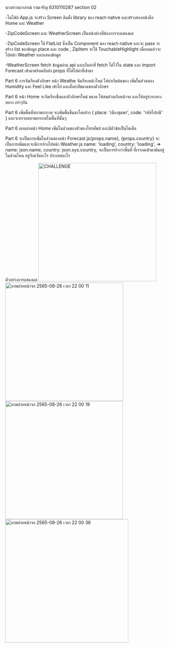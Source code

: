 นางสาวผกาภรณ์ รามเจริญ 6310110287 section 02

-ในไฟล์ App.js จะสร้าง Screen ติดตั้ง library ของ react-native  และสร้างสองหน้าคือ  Home และ Weather  


-ZipCodeScreen และ WeatherScreen เป็นหน้าต่างที่ต้องการจะแสดงผล 

-ZipCodeScreen ใช้ FlatList ซึ่งเป็น Component ของ react-native และจะ pass จะสร้าง list ของข้อมูล place และ code , ZipItem จะใช้ TouchableHighlight เมื่อกดแล้วจะ ไปหน้า Weather และแสดงข้อมูล


-WeatherScreen  fetch ข้อมูลผ่าน api และเก็บค่าที่ fetch ได้ไว้ใน state และ import Forecast เข้ามาพร้อมกับส่ง props ที่ได้ไปค่าที่เข้ามา


Part 6 การจัดเรียงตัวอักษร หน้า Weathe
จัดเรียงหน้าใหม่ ใส่ค่าเริ่มต้นของ เพิ่มในส่วนของ Humidity และ Feel Like เข้าไป และตั้งค่าสีขนาดของตัวอักษร

Part 6 หน้า Home จะจัดเรียงชื่อและตัวอักษรใหม่ ขนาด ให้สมส่วนกับหน้าจอ และให้อยู่ระยะตรงหลาง เท่าๆกัน

Part 6 เพิ่มพื้นที่สภาพอากาศ จะเพิ่มพื้นขึ้นมาโดยอ้าง { place: 'เมืองชุมพร', code: 'รหัสไปรณี' } และจะทราบสภาพอากาศในพื้นที่นั้นๆ 

Part 6 ตกแต่งหน้า Home เพิ่มในส่วนของหัวของโทรศัพท์ และมีหัวข้อเป็นไตเติ้ล

Part 6 จะเป็นการเพิ่มในส่วนของหน้า Forecast.js<Text style={style.location}>{props.name}, {props.country} </Text> จะเป็นการเพิ่มและจะมีการอ้างไปหน้า Weather.js name: 'loading', country: 'loading', =>  name: json.name, country: json.sys.country, จะเป็นการอ้างว่าพื้นที่ ที่เรากดเข้ามามันอยู่ในส่วนไหน อยู่จังหวัดอะไร ประเทศอะไร

ตัวอย่างการแสดงผล
<img width="374" alt="CHALLENGE" src="https://user-images.githubusercontent.com/110577837/186947179-bc0339d2-51ad-4cfb-b744-c6b66c0bd28f.png">
<img width="374" alt="ภาพถ่ายหน้าจอ 2565-08-26 เวลา 22 00 11" src="https://user-images.githubusercontent.com/110577837/186947234-0439d635-6805-459f-8aaa-7bf4b5cd34dd.png">
<img width="373" alt="ภาพถ่ายหน้าจอ 2565-08-26 เวลา 22 00 19" src="https://user-images.githubusercontent.com/110577837/186947296-4bbef907-f01f-43cf-954d-5f5aae9a0720.png">
<img width="390" alt="ภาพถ่ายหน้าจอ 2565-08-26 เวลา 22 00 36" src="https://user-images.githubusercontent.com/110577837/186947338-6894cf44-7f70-4ac7-bbf1-f40b25385a8a.png">

